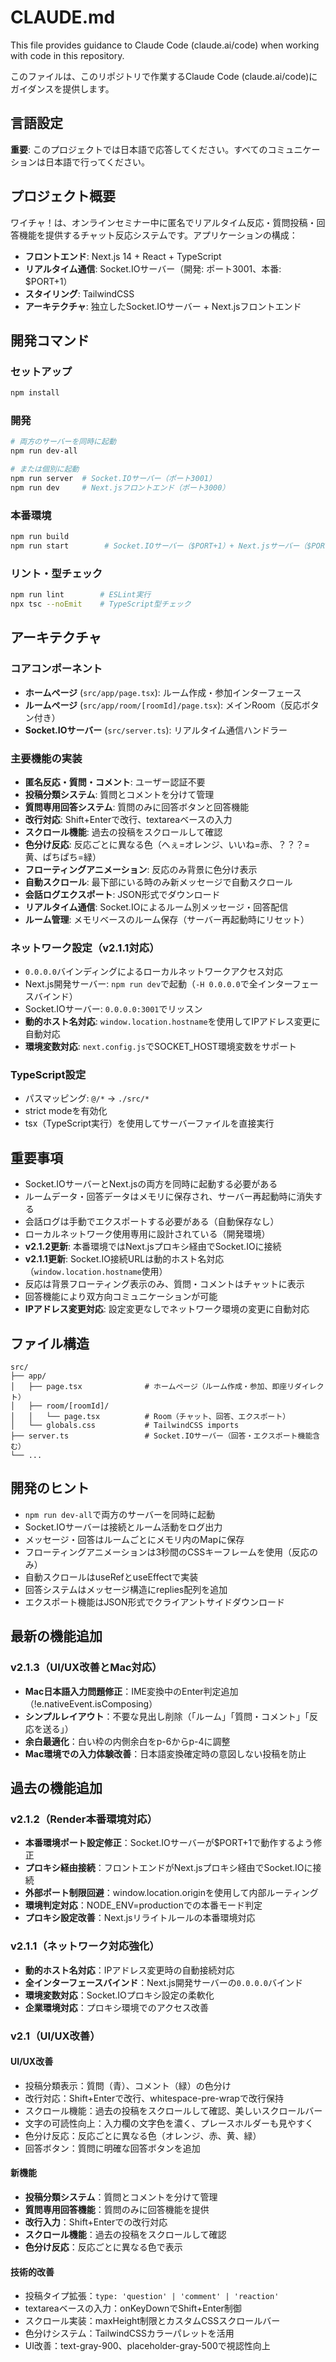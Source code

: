 # CLAUDE.md

This file provides guidance to Claude Code (claude.ai/code) when working with code in this repository.

このファイルは、このリポジトリで作業するClaude Code (claude.ai/code)にガイダンスを提供します。

## 言語設定
**重要**: このプロジェクトでは日本語で応答してください。すべてのコミュニケーションは日本語で行ってください。

## プロジェクト概要

ワイチャ！は、オンラインセミナー中に匿名でリアルタイム反応・質問投稿・回答機能を提供するチャット反応システムです。アプリケーションの構成：

- **フロントエンド**: Next.js 14 + React + TypeScript
- **リアルタイム通信**: Socket.IOサーバー（開発: ポート3001、本番: $PORT+1）
- **スタイリング**: TailwindCSS
- **アーキテクチャ**: 独立したSocket.IOサーバー + Next.jsフロントエンド

## 開発コマンド

### セットアップ
```bash
npm install
```

### 開発
```bash
# 両方のサーバーを同時に起動
npm run dev-all

# または個別に起動
npm run server  # Socket.IOサーバー（ポート3001）
npm run dev     # Next.jsフロントエンド（ポート3000）
```

### 本番環境
```bash
npm run build
npm run start        # Socket.IOサーバー（$PORT+1）+ Next.jsサーバー（$PORT）
```

### リント・型チェック
```bash
npm run lint        # ESLint実行
npx tsc --noEmit    # TypeScript型チェック
```

## アーキテクチャ

### コアコンポーネント
- **ホームページ** (`src/app/page.tsx`): ルーム作成・参加インターフェース
- **ルームページ** (`src/app/room/[roomId]/page.tsx`): メインRoom（反応ボタン付き）
- **Socket.IOサーバー** (`src/server.ts`): リアルタイム通信ハンドラー

### 主要機能の実装
- **匿名反応・質問・コメント**: ユーザー認証不要
- **投稿分類システム**: 質問とコメントを分けて管理
- **質問専用回答システム**: 質問のみに回答ボタンと回答機能
- **改行対応**: Shift+Enterで改行、textareaベースの入力
- **スクロール機能**: 過去の投稿をスクロールして確認
- **色分け反応**: 反応ごとに異なる色（へぇ=オレンジ、いいね=赤、？？？=黄、ぱちぱち=緑）
- **フローティングアニメーション**: 反応のみ背景に色分け表示
- **自動スクロール**: 最下部にいる時のみ新メッセージで自動スクロール
- **会話ログエクスポート**: JSON形式でダウンロード
- **リアルタイム通信**: Socket.IOによるルーム別メッセージ・回答配信
- **ルーム管理**: メモリベースのルーム保存（サーバー再起動時にリセット）

### ネットワーク設定（v2.1.1対応）
- `0.0.0.0`バインディングによるローカルネットワークアクセス対応
- Next.js開発サーバー: `npm run dev`で起動（`-H 0.0.0.0`で全インターフェースバインド）
- Socket.IOサーバー: `0.0.0.0:3001`でリッスン
- **動的ホスト名対応**: `window.location.hostname`を使用してIPアドレス変更に自動対応
- **環境変数対応**: `next.config.js`でSOCKET_HOST環境変数をサポート

### TypeScript設定
- パスマッピング: `@/*` -> `./src/*`
- strict modeを有効化
- tsx（TypeScript実行）を使用してサーバーファイルを直接実行

## 重要事項

- Socket.IOサーバーとNext.jsの両方を同時に起動する必要がある
- ルームデータ・回答データはメモリに保存され、サーバー再起動時に消失する
- 会話ログは手動でエクスポートする必要がある（自動保存なし）
- ローカルネットワーク使用専用に設計されている（開発環境）
- **v2.1.2更新**: 本番環境ではNext.jsプロキシ経由でSocket.IOに接続
- **v2.1.1更新**: Socket.IO接続URLは動的ホスト名対応（`window.location.hostname`使用）
- 反応は背景フローティング表示のみ、質問・コメントはチャットに表示
- 回答機能により双方向コミュニケーションが可能
- **IPアドレス変更対応**: 設定変更なしでネットワーク環境の変更に自動対応

## ファイル構造

```
src/
├── app/
│   ├── page.tsx              # ホームページ（ルーム作成・参加、即座リダイレクト）
│   ├── room/[roomId]/
│   │   └── page.tsx          # Room（チャット、回答、エクスポート）
│   └── globals.css           # TailwindCSS imports
├── server.ts                 # Socket.IOサーバー（回答・エクスポート機能含む）
└── ...
```

## 開発のヒント

- `npm run dev-all`で両方のサーバーを同時に起動
- Socket.IOサーバーは接続とルーム活動をログ出力
- メッセージ・回答はルームごとにメモリ内のMapに保存
- フローティングアニメーションは3秒間のCSSキーフレームを使用（反応のみ）
- 自動スクロールはuseRefとuseEffectで実装
- 回答システムはメッセージ構造にreplies配列を追加
- エクスポート機能はJSON形式でクライアントサイドダウンロード

## 最新の機能追加

### v2.1.3（UI/UX改善とMac対応）
- **Mac日本語入力問題修正**：IME変換中のEnter判定追加（!e.nativeEvent.isComposing）
- **シンプルレイアウト**：不要な見出し削除（「ルーム」「質問・コメント」「反応を送る」）
- **余白最適化**：白い枠の内側余白をp-6からp-4に調整
- **Mac環境での入力体験改善**：日本語変換確定時の意図しない投稿を防止

## 過去の機能追加

### v2.1.2（Render本番環境対応）
- **本番環境ポート設定修正**：Socket.IOサーバーが$PORT+1で動作するよう修正
- **プロキシ経由接続**：フロントエンドがNext.jsプロキシ経由でSocket.IOに接続
- **外部ポート制限回避**：window.location.originを使用して内部ルーティング
- **環境判定対応**：NODE_ENV=productionでの本番モード判定
- **プロキシ設定改善**：Next.jsリライトルールの本番環境対応

### v2.1.1（ネットワーク対応強化）
- **動的ホスト名対応**：IPアドレス変更時の自動接続対応
- **全インターフェースバインド**：Next.js開発サーバーの`0.0.0.0`バインド
- **環境変数対応**：Socket.IOプロキシ設定の柔軟化
- **企業環境対応**：プロキシ環境でのアクセス改善

### v2.1（UI/UX改善）

#### UI/UX改善
- 投稿分類表示：質問（青）、コメント（緑）の色分け
- 改行対応：Shift+Enterで改行、whitespace-pre-wrapで改行保持
- スクロール機能：過去の投稿をスクロールして確認、美しいスクロールバー
- 文字の可読性向上：入力欄の文字色を濃く、プレースホルダーも見やすく
- 色分け反応：反応ごとに異なる色（オレンジ、赤、黄、緑）
- 回答ボタン：質問に明確な回答ボタンを追加

#### 新機能
- **投稿分類システム**：質問とコメントを分けて管理
- **質問専用回答機能**：質問のみに回答機能を提供
- **改行入力**：Shift+Enterでの改行対応
- **スクロール機能**：過去の投稿をスクロールして確認
- **色分け反応**：反応ごとに異なる色で表示

#### 技術的改善
- 投稿タイプ拡張：`type: 'question' | 'comment' | 'reaction'`
- textareaベースの入力：onKeyDownでShift+Enter制御
- スクロール実装：maxHeight制限とカスタムCSSスクロールバー
- 色分けシステム：TailwindCSSカラーパレットを活用
- UI改善：text-gray-900、placeholder-gray-500で視認性向上